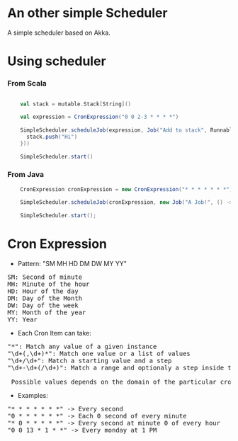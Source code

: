 # An other simple Scheduler

A simple scheduler based on Akka.

# Using scheduler

### From Scala
```scala

    val stack = mutable.Stack[String]()

    val expression = CronExpression("0 0 2-3 * * * *")
    
    SimpleScheduler.scheduleJob(expression, Job("Add to stack", Runnable {
      stack.push("Hi")
    }))
    
    SimpleScheduler.start()
```
### From Java
```java
    CronExpression cronExpression = new CronExpression("* * * * * * *");
    
    SimpleScheduler.scheduleJob(cronExpression, new Job("A Job!", () -> System.out.println("run....")));
    
    SimpleScheduler.start();
```

# Cron Expression

* Pattern: "SM MH HD DM DW MY YY"
<pre>
SM: Second of minute
MH: Minute of the hour
HD: Hour of the day
DM: Day of the Month
DW: Day of the week
MY: Month of the year
YY: Year
</pre>

* Each Cron Item can take:
<pre>
"*": Match any value of a given instance
"\d+(,\d+)*": Match one value or a list of values
"\d+/\d+": Match a starting value and a step
"\d+-\d+(/\d+)": Match a range and optionaly a step inside the range

 Possible values depends on the domain of the particular cron item (eg: to Seconds will be 0-59)
</pre>

* Examples:
<pre>
"* * * * * * *" -> Every second
"0 * * * * * *" -> Each 0 second of every minute
"* 0 * * * * *" -> Every second at minute 0 of every hour
"0 0 13 * 1 * *" -> Every monday at 1 PM
</pre>
